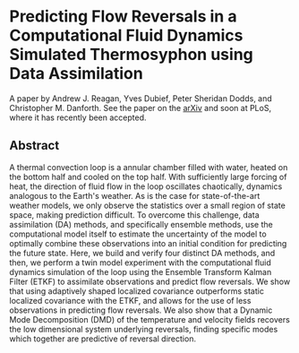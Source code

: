 Predicting Flow Reversals in a Computational Fluid Dynamics Simulated Thermosyphon using Data Assimilation
================================================================================

A paper by Andrew J. Reagan, Yves Dubief, Peter Sheridan Dodds, and Christopher M. Danforth.
See the paper on the [arXiv](http://arxiv.org/abs/1510.03389) and soon at PLoS, where it has recently been accepted.

Abstract
--------
A thermal convection loop is a annular chamber filled with water, heated on the bottom half and cooled on the top half.
With sufficiently large forcing of heat, the direction of fluid flow in the loop oscillates chaotically, dynamics analogous to the Earth's weather.
As is the case for state-of-the-art weather models, we only observe the statistics over a small region of state space, making prediction difficult.
To overcome this challenge, data assimilation (DA) methods, and specifically ensemble methods, use the computational model itself to estimate the uncertainty of the model to optimally combine these observations into an initial condition for predicting the future state.
Here, we build and verify four distinct DA methods, and then, we perform a twin model experiment with the computational fluid dynamics simulation of the loop using the Ensemble Transform Kalman Filter (ETKF) to assimilate observations and predict flow reversals.
We show that using adaptively shaped localized covariance outperforms static localized covariance with the ETKF, and allows for the use of less observations in predicting flow reversals.
We also show that a Dynamic Mode Decomposition (DMD) of the temperature and velocity fields recovers the low dimensional system underlying reversals, finding specific modes which together are predictive of reversal direction.


